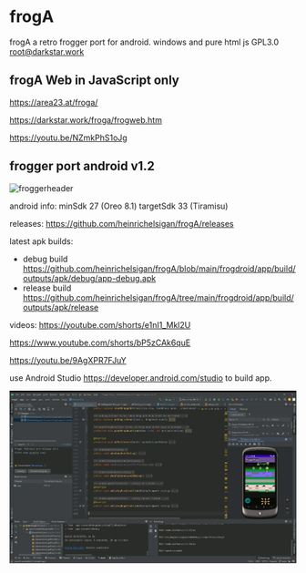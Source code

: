 # frogA
frogA a retro frogger port for android. windows and pure html js
GPL3.0 root@darkstar.work

## frogA Web in JavaScript only

https://area23.at/froga/

https://darkstar.work/froga/frogweb.htm

https://youtu.be/NZmkPhS1oJg

## frogger port android v1.2

![froggerheader](https://user-images.githubusercontent.com/16463104/174074315-4f12e4f9-d759-4b93-866b-36af8961f3dd.png)

android info:
minSdk 27 (Oreo 8.1)
targetSdk 33 (Tiramisu)

releases: https://github.com/heinrichelsigan/frogA/releases

latest apk builds:
- debug build https://github.com/heinrichelsigan/frogA/blob/main/frogdroid/app/build/outputs/apk/debug/app-debug.apk
- release build https://github.com/heinrichelsigan/frogA/tree/main/frogdroid/app/build/outputs/apk/release


videos: 
https://youtube.com/shorts/e1nI1_Mkl2U 

https://www.youtube.com/shorts/bP5zCAk6quE

https://youtu.be/9AgXPR7FJuY

use Android Studio https://developer.android.com/studio to build app.

![frogascrenshot](https://github.com/heinrichelsigan/frogA/blob/main/2023-01-28_ScreenShot.gif)
